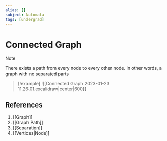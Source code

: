 ```yaml
---
alias: []
subject: Automata
tags: [undergrad]
---
```

# Connected Graph

>[!note]
> There exists a path from every node to every other node. In other words, a graph with no separated parts

> [!example]
> ![[Connected Graph 2023-01-23 11.26.01.excalidraw|center|600]]

## References
1. [[Graph]]
2. [[Graph Path]]
3. [[Separation]]
4. [[Vertices|Node]]
